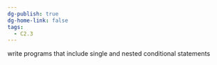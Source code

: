 ```yaml
---
dg-publish: true
dg-home-link: false
tags:
  - C2.3
---
```

write programs that include single and nested conditional statements